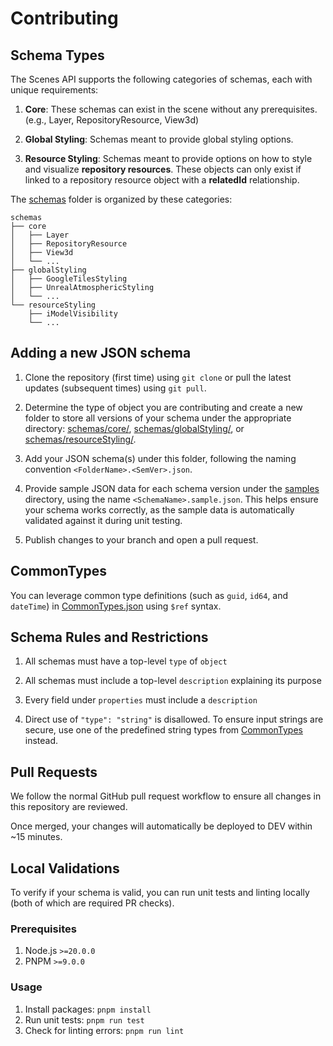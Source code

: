 # Contributing

## Schema Types

The Scenes API supports the following categories of schemas, each with unique requirements:

1. **Core**: These schemas can exist in the scene without any prerequisites. (e.g., Layer, RepositoryResource, View3d)

2. **Global Styling**: Schemas meant to provide global styling options.

3. **Resource Styling**: Schemas meant to provide options on how to style and visualize **repository resources**. These objects can only exist if linked to a repository resource object with a **relatedId** relationship.

The [schemas](/schemas) folder is organized by these categories:

```
schemas
├── core
│   ├── Layer
│   ├── RepositoryResource
│   ├── View3d
│   └── ...
├── globalStyling
│   ├── GoogleTilesStyling
│   ├── UnrealAtmosphericStyling
│   └── ...
└── resourceStyling
    ├── iModelVisibility
    └── ...
```

## Adding a new JSON schema

1. Clone the repository (first time) using `git clone` or pull the latest updates (subsequent times) using `git pull`.
2. Determine the type of object you are contributing and create a new folder to store all versions of your schema under the appropriate directory:
   [schemas/core/](/schemas/core),
   [schemas/globalStyling/](/schemas/globalStyling), or
   [schemas/resourceStyling/](/schemas/resourceStyling/).

3. Add your JSON schema(s) under this folder, following the naming convention `<FolderName>.<SemVer>.json`.
4. Provide sample JSON data for each schema version under the [samples](/samples) directory, using the name `<SchemaName>.sample.json`. This helps ensure your schema works correctly, as the sample data is automatically validated against it during unit testing.
5. Publish changes to your branch and open a pull request.

## CommonTypes

You can leverage common type definitions (such as `guid`, `id64`, and `dateTime`) in [CommonTypes.json](/schemas/CommonTypes.json) using `$ref` syntax.

## Schema Rules and Restrictions

1. All schemas must have a top-level `type` of `object`

2. All schemas must include a top-level `description` explaining its purpose

3. Every field under `properties` must include a `description`

4. Direct use of `"type": "string"` is disallowed. To ensure input strings are secure, use one of the predefined string types from [CommonTypes](schemas/CommonTypes.json) instead.

## Pull Requests

We follow the normal GitHub pull request workflow to ensure all changes in this repository are reviewed.

Once merged, your changes will automatically be deployed to DEV within ~15 minutes.

## Local Validations

To verify if your schema is valid, you can run unit tests and linting locally (both of which are required PR checks).

### Prerequisites

1. Node.js `>=20.0.0`
2. PNPM `>=9.0.0`

### Usage

1. Install packages: `pnpm install`
2. Run unit tests: `pnpm run test`
3. Check for linting errors: `pnpm run lint`

